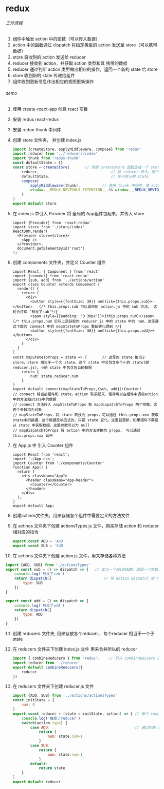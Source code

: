 # redux

###### 工作流程

1. 组件中触发 action 中的函数（可以传入数据）
2. action 中的函数通过 dispatch 将指定类型的 action 发送至 store（可以携带数据）
3. store 将收到的 action 发送给 reducer
4. reducer 接收到 action，并获取 action 类型和其 携带的数据
5. reducer 通过判断 action 类型做出相应的操作，返回一个新的 state 给 store
6. store 收到新的 state 传递给组件
7. 组件收到更新信息作出相应的视图更新操作

###### demo

1. 使用 create-react-app 创建 react 项目

2. 安装 redux react-redux 

3. 安装 redux-thunk 中间件

4. 创建 store 文件夹， 并创建 index.js 

   ```javascript
   import {createStore, applyMiddleware, compose} from 'redux'
   import reducer from '../reducers/index'
   import thunk from 'redux-thunk'
   const defaultState = {}
   const store = createStore(		// 调用 createStore 函数生成一个 store
       reducer,									// 将 reducer 传入，这个 reducer 可以是多个 reducer 的集合
       defaultState,							// 传入默认的 state
       compose(						
           applyMiddleware(thunk),			// 使用 thunk 中间件，使 action 能够返回一个函数（必需）
           window.__REDUX_DEVTOOLS_EXTENSION__ && window.__REDUX_DEVTOOLS_EXTENSION__() // 使用浏览器插件
       )
   )
   export default store
   ```

5. 在 index.js 中引入 Provider 将 全局的 App组件包起来，并传入 store

   ```react
   import {Provider} from 'react-redux'
   import store from './store/index'
   ReactDOM.render(
     <Provider store={store}>
       <App />
     </Provider>,
     document.getElementById('root')
   );
   ```

6. 创建 components 文件夹，并定义 Counter 组件

   ```react
   import React, { Component } from 'react'
   import {connect} from 'react-redux'
   import {sub, add} from '../actions/action'
   export class Counter extends Component {
     render() {
       return (
         <div>
           <button style={{fontSize: 30}} onClick={this.props.sub}>-</button>	{/* this.props.sub 可以调用到 action.js 中的 sub 方法， 这时会打印 ‘触发了sub’*/}
           <span style={{padding: '0 30px'}}>{this.props.num}</span>		{/* this.props.num 实际上是获取的 reducer.js 中的 state 中的 num，这里通过下面的 connect 中的 mapStateToProps 重新转化得到 */}
           <button style={{fontSize: 30}} onClick={this.props.add}>+</button>
         </div>
       )
     }
   }
   const mapStateToProps = state => {		// 这里的 state 相当于 store，store 相当于一个大 state，这个 state 中又包含多个小的 state(即 reducer.js)，小的 state 中包含各自的数据
       return {
           num: state.reducer.num
       }
   }
   export default connect(mapStateToProps,{sub, add})(Counter)
   // connect 将当前组件和 state，action 联系起来，使得可以在组件中调用action中的方法和state中的数据
   // connect 方法传入 mapStateToProps 和 mapDispatchToProps 两个参数，这两个参数均为对象
   // mapStateToProps，将 state 转换为 props，可以通过 this.props.xxx 获取 state中的数据，这个数据是响应式的，只要 state 变化，这里就更新，如果组件不需要从 state 中获取数据，这里参数可以为 null
   // mapDispatchToProps 将 action 中的方法转换为 props， 可以通过 this.props.xxx 调用
   
   ```

7. 在 App.js 中 引入 Counter 组件

   ```react
   import React from 'react';
   import './App.css';
   import Counter from './components/Counter'
   function App() {
     return (
       <div className="App">
         <header className="App-header">
           <Counter></Counter>
         </header>
       </div>
     );
   }
   export default App;
   ```

   

8. 创建actinos文件夹，用来存储各个组件中需要定义的方法文件

9. 在 actinos 文件夹下创建 actionsTypes.js 文件，用来存储 action 和 reducer 相对应的指令

   ```javascript
   export const ADD = 'ADD'
   export const SUB = 'SUB'
   ```

10. 在 actions 文件夹下创建 action.js 文件，用来存储各种方法

   ```javascript
   import {ADD, SUB} from './actionsTypes'
   export const sub = () => dispatch => {	// 定义一个减1的函数，返回一个参数为 dispatch 的函数
       console.log('触发了sub')
       return dispatch({						// 将 action dispatch 到 reducer，这时会打印 ’触发了reducer‘
           type: SUB
       })
   }
   
   export const add = () => dispatch => {
       console.log('触发了add')
       return dispatch({
           type: ADD
       })
   }
   ```

   

11. 创建 reducers 文件夹, 用来存放各个reducer， 每个reducer 相当于一个子 state

12. 在 reducers 文件夹下创建 index.js 文件 用来合并所以的 reducer

    ```javascript
    import { combineReducers } from "redux";	// 引入 combinReducers 函数，用来合并多个 reducer 
    import reducer from './reducer'
    export default combineReducers({
        reducer
    })
    ```

13. 在 reducers 文件夹下创建 reducer.js 文件

    ```javascript
    import {ADD, SUB} from '../actions/actionsTypes'
    const initState = {																// 初始化一个 state 
        num: 0
    }
    export const reducer = (state = initState, action) => { // 每个 reducer 函数接收 state 和 action 两个参数，action 由 action.js 中的方法 dispatch 过来的
        console.log('触发了reducer')
        switch(action.type) {
            case ADD:										// 通过判断 action 类型，做出对应的操作，返回新的 state 给 store
                return {
                    num: state.num+1
                }
            case SUB:
                return {
                    num: state.num-1
                }
            default:
                return state
        }
    }
    export default reducer
    ```

    

    